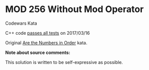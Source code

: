 MOD 256 Without Mod Operator
============================

Codewars Kata

C++ code [passes all tests](https://www.codewars.com/kata/581e1d083a4820eb4f00004f) on 2017/03/16

Original [Are the Numbers in Order](https://www.codewars.com/kata/581e1d083a4820eb4f00004f) kata.


**Note about source comments:**

This solution is written to be self-expressive as possible.


